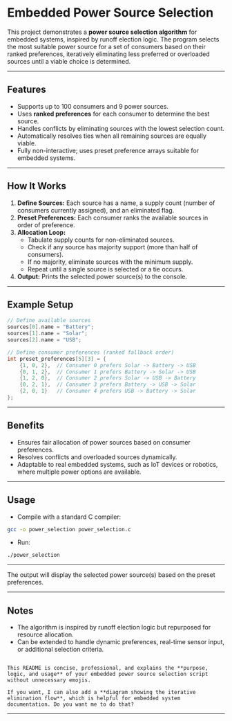 # Embedded Power Source Selection

This project demonstrates a **power source selection algorithm** for embedded systems, inspired by runoff election logic. The program selects the most suitable power source for a set of consumers based on their ranked preferences, iteratively eliminating less preferred or overloaded sources until a viable choice is determined.

---

## Features

- Supports up to 100 consumers and 9 power sources.
- Uses **ranked preferences** for each consumer to determine the best source.
- Handles conflicts by eliminating sources with the lowest selection count.
- Automatically resolves ties when all remaining sources are equally viable.
- Fully non-interactive; uses preset preference arrays suitable for embedded systems.

---

## How It Works

1. **Define Sources:** Each source has a name, a supply count (number of consumers currently assigned), and an eliminated flag.
2. **Preset Preferences:** Each consumer ranks the available sources in order of preference.
3. **Allocation Loop:**
   - Tabulate supply counts for non-eliminated sources.
   - Check if any source has majority support (more than half of consumers).
   - If no majority, eliminate sources with the minimum supply.
   - Repeat until a single source is selected or a tie occurs.
4. **Output:** Prints the selected power source(s) to the console.

---

## Example Setup

```c
// Define available sources
sources[0].name = "Battery";
sources[1].name = "Solar";
sources[2].name = "USB";

// Define consumer preferences (ranked fallback order)
int preset_preferences[5][3] = {
    {1, 0, 2},  // Consumer 0 prefers Solar -> Battery -> USB
    {0, 1, 2},  // Consumer 1 prefers Battery -> Solar -> USB
    {1, 2, 0},  // Consumer 2 prefers Solar -> USB -> Battery
    {0, 2, 1},  // Consumer 3 prefers Battery -> USB -> Solar
    {2, 0, 1}   // Consumer 4 prefers USB -> Battery -> Solar
};
```
---

## Benefits

* Ensures fair allocation of power sources based on consumer preferences.
* Resolves conflicts and overloaded sources dynamically.
* Adaptable to real embedded systems, such as IoT devices or robotics, where multiple power options are available.

---

## Usage

* Compile with a standard C compiler:

```bash
gcc -o power_selection power_selection.c
```

* Run:

```bash
./power_selection
```
---

The output will display the selected power source(s) based on the preset preferences.

---

## Notes

* The algorithm is inspired by runoff election logic but repurposed for resource allocation.
* Can be extended to handle dynamic preferences, real-time sensor input, or additional selection criteria.

```

This README is concise, professional, and explains the **purpose, logic, and usage** of your embedded power source selection script without unnecessary emojis.  

If you want, I can also add a **diagram showing the iterative elimination flow**, which is helpful for embedded system documentation. Do you want me to do that?
```
---
